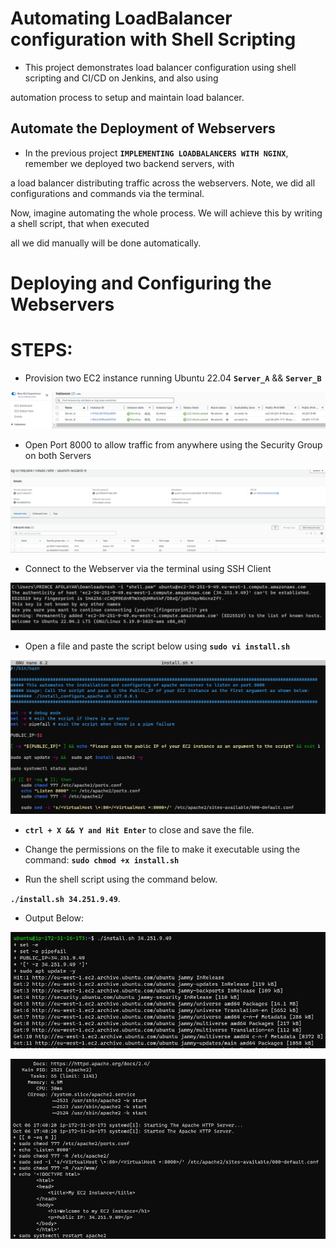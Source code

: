 # Automating LoadBalancer configuration with Shell Scripting

- This project demonstrates load balancer configuration using shell scripting and CI/CD on Jenkins, and also using 

automation process to setup and maintain load balancer.

## Automate the Deployment of Webservers

- In the previous project **`IMPLEMENTING LOADBALANCERS WITH NGINX`**, remember we deployed two backend servers, with 

a load balancer distributing traffic across the webservers. Note, we did all configurations and commands via the terminal.

Now, imagine automating the whole process. We will achieve this by writing a shell script, that when executed

all we did manually will be done automatically.

# Deploying and Configuring the Webservers

# STEPS:

- Provision two EC2 instance running Ubuntu 22.04 **`Server_A`** && **`Server_B`**

![Alt text](<Images/ec2 instance.png>)

- Open Port 8000 to allow traffic from anywhere using the Security Group on both Servers

![Alt text](<Images/Allow Traffic 8000.png>)

- Connect to the Webserver via the terminal using SSH Client

![Alt text](<Images/SSH connect.png>)

- Open a file and paste the script below using **`sudo vi install.sh`**

![Alt text](<Images/sudo install sh.png>)

- **`ctrl + X && Y and Hit Enter`** to close and save the file.

- Change the permissions on the file to make it executable using the command: **`sudo chmod +x install.sh`** 

- Run the shell script using the command below. 

**`./install.sh 34.251.9.49`**. 

- Output Below:

![Alt text](Images/install.sh.png)

![Alt text](<Images/install sh_B.png>)







